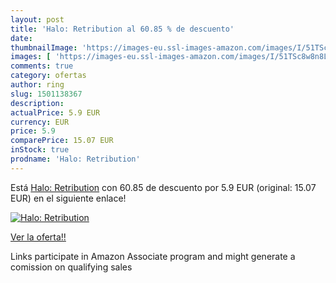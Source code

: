 ```yaml
---
layout: post
title: 'Halo: Retribution al 60.85 % de descuento'
date: 
thumbnailImage: 'https://images-eu.ssl-images-amazon.com/images/I/51TSc8w8n8L._SL200_.jpg'
images: [ 'https://images-eu.ssl-images-amazon.com/images/I/51TSc8w8n8L._SL200_.jpg' ]
comments: true
category: ofertas
author: ring
slug: 1501138367
description:
actualPrice: 5.9 EUR
currency: EUR
price: 5.9
comparePrice: 15.07 EUR
inStock: true
prodname: 'Halo: Retribution'
---
```


Está [Halo: Retribution](https://www.amazon.es/dp/1501138367/?tag=tolees-21) con 60.85 de descuento por 5.9 EUR (original: 15.07 EUR) en el siguiente enlace!

[![Halo: Retribution](https://images-eu.ssl-images-amazon.com/images/I/51TSc8w8n8L._SL200_.jpg)](https://www.amazon.es/dp/1501138367/?tag=tolees-21)

[Ver la oferta!!](https://www.amazon.es/dp/1501138367/?tag=tolees-21)

Links participate in Amazon Associate program and might generate a comission on qualifying sales


